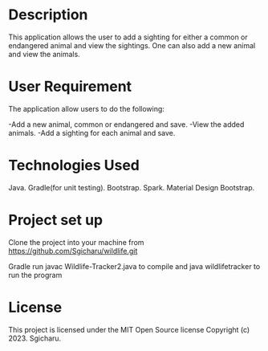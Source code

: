 # Description

This application allows the user to add a sighting for either a common or endangered animal and view the sightings. One can also add a new animal and view the animals.

# User Requirement
The application allow users to do the following:

 -Add a new animal, common or endangered and save.
 -View the added animals.
 -Add a sighting for each animal and save.

# Technologies Used

 Java.
 Gradle(for unit testing).
 Bootstrap.
 Spark.
 Material Design Bootstrap.

# Project set up

 Clone the project into your machine from https://github.com/Sgicharu/wildlife.git

 Gradle run javac Wildlife-Tracker2.java to compile and java wildlifetracker to run the program
 
# License

This project is licensed under the MIT Open Source license Copyright (c) 2023. Sgicharu.